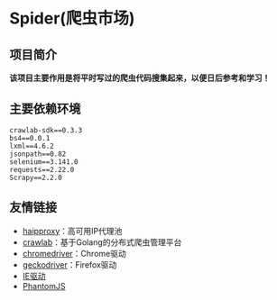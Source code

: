 # Spider(爬虫市场)

## 项目简介

**该项目主要作用是将平时写过的爬虫代码搜集起来，以便日后参考和学习！**

## 主要依赖环境

```
crawlab-sdk==0.3.3
bs4==0.0.1
lxml==4.6.2
jsonpath==0.82
selenium==3.141.0
requests==2.22.0
Scrapy==2.2.0
```

## 友情链接

- [haipproxy](https://github.com/SpiderClub/haipproxy)：高可用IP代理池
- [crawlab](https://github.com/crawlab-team/crawlab)：基于Golang的分布式爬虫管理平台
- [chromedriver](http://chromedriver.storage.googleapis.com/index.html)：Chrome驱动
- [geckodriver](https://github.com/mozilla/geckodriver/releases/)：Firefox驱动
- [IE驱动](http://selenium-release.storage.googleapis.com/index.html)
- [PhantomJS](https://phantomjs.org/download.html)
